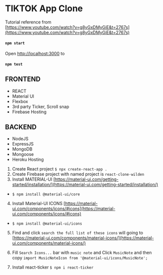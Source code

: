 # TIKTOK App Clone

Tutorial reference from<br/>
[https://www.youtube.com/watch?v=g8yGxDMyGiE&t=2767s](https://www.youtube.com/watch?v=g8yGxDMyGiE&t=2767s)

#### `npm start`

Open [http://localhost:3000](http://localhost:3000) to

#### `npm test`

## FRONTEND

- REACT
- Material UI
- Flexbox
- 3rd party Ticker, Scroll snap
- Firebase Hosting

## BACKEND

- NodeJS
- ExpressJS
- MongoDB
- Mongoose
- Heroku Hosting

1. Create React project `$ npx create-react-app .`
2. Create Firebase project with named project is `react-clone-wilden`
3. Install MATERIAL-UI [https://material-ui.com/getting-started/installation/](https://material-ui.com/getting-started/installation/)

- `$ npm install @material-ui/core`

4. Install Material-UI ICONS [https://material-ui.com/components/icons/#icons](https://material-ui.com/components/icons/#icons)

- `$ npm install @material-ui/icons`

5. Find and click `search the full list of these icons` will going to [https://material-ui.com/components/material-icons/](https://material-ui.com/components/material-icons/)

6. Fill `Search Icons...` bar with `music note` and Click `MusicNote` and then copy `import MusicNoteIcon from '@material-ui/icons/MusicNote';`

7. Install react-ticker `$ npm i react-ticker`
